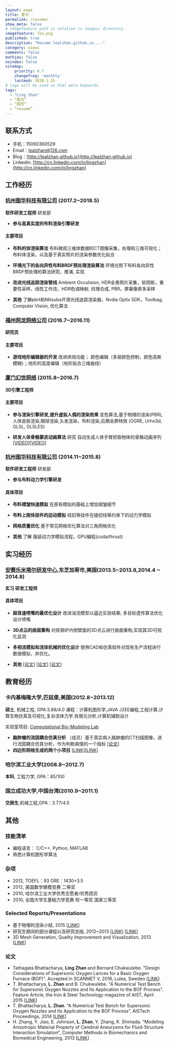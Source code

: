 ```yaml
---
layout: page
title: 詹令
permalink: /resume/
show_meta: false
# imagefeature path is relative to images/ directory.
imagefeature: foo.png
published: true
description: "Resume lealzhan.github.io...."
category: views
comments: false
mathjax: false
noindex: false
sitemap:
    priority: 0.7
    changefreq: 'monthly'
    lastmod: 2018-1-25
# tags will be used as html meta keywords.    
tags:
  - "Ling Zhan"
  - “詹令”
  - “简历”
  - “resume”
---
```


## 联系方式

- 手机：15060360529
- Email：lealzhan@126.com
- Blog：[http://lealzhan.github.io](http://lealzhan.github.io)
- Linkedin: [http://cn.linkedin.com/in/lingzhan](http://cn.linkedin.com/in/lingzhan)

## 工作经历
### [杭州图华科技有限公司](http://www.graphicchina.com/) (2017.2~2018.5)
**软件研发工程师** 研发部
- **参与高真实度的布料渲染引擎研发**

#### **主要项目**

- **布料的体渲染算法**
布料微观三维体数据的CT图像采集，处理和三维可视化；布料体渲染，以及基于真实照片的渲染参数优化拟合

- **环境光下的各向异性布料BRDF预处理渲染算法**
环境光照下布料各向异性BRDF预处理的算法研究，推演, 实现

- **改进光线追踪渲染管线**
Ambient Occulision, HDR全景照片采集，软阴影，重要性采样，线性工作流，HDR色调映射, 纹理合成, PBR，屏幕像素多采样

- **其他**
了解pbrt和Mitsuba开源光线追踪渲染器，Nvdia Optix SDK，Toolbag, Computer Vision, 优化算法


### [福州网龙网络公司](http://www.nd.com.cn/) (2016.7~2016.11)
**研究员**

#### **主要项目**

- **游戏地形编辑器的开发**
改进烘焙功能； 颜色编辑（多层颜色控制，颜色高斯模糊）；地形的高度编辑（地形贴合三维曲线）

### [厦门幻世网络](http://www.avatarworks.com/) (2015.8~2016.7)
**3D引擎工程师**

#### **主要项目**
- **参与渲染引擎研发,提升虚拟人偶的渲染效果**
变色算法,基于物理的渲染(PBR),人体皮肤渲染,眼球渲染,头发渲染，布料渲染,后期全屏特效 (OGRE, Urho3d, GLSL, GLSLES)

- **研发人体骨骼蒙皮动画算法**
研究 自动生成人体手臂抓取物体的骨骼动画序列 [[VIDEO](https://pan.baidu.com/s/1nq_LTycFS88VvvCikpg6Pg)][[VIDEO](https://pan.baidu.com/s/1gDzcfksyR5mHNfABaEC6yA)]

### [杭州图华科技有限公司](http://www.graphicchina.com/) (2014.11~2015.8)
**软件研发工程师** 研发部
- **参与布料动力学引擎研发**

#### **具体项目**
- **布料褶皱快速模拟**
在原有模拟的基础上增加褶皱细节

- **布料上刚体挂件的运动模拟**
纽扣等挂件在缝纫线等约束下的动力学模拟

- **网格质量优化**
基于常见网格优化算法对三角网格优化

- **其他**
了解 服装动力学模拟流程，GPU编程(cuda/thrust)

## 实习经历

### [安赛乐米塔尔研发中心](http://corporate.arcelormittal.com/what-we-do/research-and-development/research-centres),东芝加哥市,美国(2013.5~2013.8,2014.4 ~ 2014.8)
**实习 研发工程师**

#### **具体项目**
- **超音速喷嘴的最优化设计**
改进湍流模型以逼近实验结果; 多目标遗传算法优化设计喷嘴 

- **3D点云的曲面重构**
对炼钢炉内侧壁面的3D点云进行曲面重构,实现其3D可视化监测

- **多相流模拟和流体机械的优化设计**
使用CAD和仿真软件对现有生产流程进行数值模拟，并优化。

- **其他**
[[论文](http://pan.baidu.com/s/1o7C3elk)] [[论文](http://pan.baidu.com/s/1pKoz8Kz)] [[论文](http://pan.baidu.com/s/1c0XkUvm)]


## 教育经历
### 卡内基梅隆大学,匹兹堡,美国(2012.8~2013.12)
**硕士**, 机械工程, GPA:3.88/4.0
课程：计算机图形学,JAVA J2EE编程,工程计算,计算生物仿真及可视化,复杂流体力学,有限元分析,计算机辅助设计   

实验室项目: [Computational Bio-Modeling Lab](http://jessicaz.me.cmu.edu/) 
- **脑肿瘤的流固耦合仿真分析**
（成员）基于真实病人脑肿瘤的CT扫描图像，进行流固耦合仿真分析，作为判断病情的一个指标 [[论文](http://www.tandfonline.com/doi/abs/10.1080/21681163.2013.776270)]
- **四边形网格生成的两个小项目**
[[LINK](https://lealzhan.github.io/lealzhan.github.io/blog/2013/04/30/Quad-Harmonic/)][[LINK](https://lealzhan.github.io/lealzhan.github.io/blog/2013/10/20/Quad-Bubble/)]

### 哈尔滨工业大学(2008.8~2012.7)
**本科**, 工程力学, GPA：85/100
### 国立成功大学,中国台湾(2010.9~2011.1)
**交换生**,机械工程,GPA：3.77/4.0


## 其他

### 技能清单
- 编程语言： C/C++, Python, MATLAB
- 熟悉计算机图形学算法

### 杂项
- 2012,	TOEFL：93 GRE：1430+3.5
- 2012,	美国数学建模竞赛	二等奖
- 2010,	哈尔滨工业大学优秀志愿者/优秀团员
- 2010,	全国大学生基础力学竞赛	校一等奖 国家三等奖

### Selected Reports/Presentations
- 基于物理的渲染小结, 2015 [[LINK](http://pan.baidu.com/s/1qX3qF96)]
- 研究生期间的部分课程以及研究总结, 2012~2013 [[LINK](http://pan.baidu.com/s/1pKnMLS3)] [[LINK](http://pan.baidu.com/s/1qXthoU4)]
- 3D Mesh Generation, Quality Improvement and Visualization, 2013 [[LINK](https://pan.baidu.com/s/1mij7c5i)]

### 论文
- Tathagata Bhattacharya, **Ling Zhan** and Bernard Chukwulebe. "Design Considerations of Supersonic Oxygen 
Lances for a Basic Oxygen Furnace (BOF)". Accepted in SCANMET V, 2016, Lulea, Sweden [[LINK](http://pan.baidu.com/s/1o7C3elk)]
- T. Bhattacharya, **L. Zhan** and B. Chukwulebe. "A Numerical Test Bench for Supersonic Oxygen Nozzles and Its Application to the BOF Process". Feature Article, the Iron & Steel Technology magazine of AIST, April 2015 [[LINK](http://pan.baidu.com/s/1pKoz8Kz)]
- T. Bhattacharya, **L. Zhan**. “A Numerical Test Bench for Supersonic Oxygen Nozzles and Its Application to the BOF Process”, AISTech Proceedings, 2014 [[LINK](http://pan.baidu.com/s/1c0XkUvm)]
- H. Zhang, Y. Jiao, E. Johnson, **L. Zhan**, Y. Zhang, K. Shimada. “Modeling Anisotropic Material Property of Cerebral Aneurysms for Fluid-Structure Interaction Simulation”, Computer Methods in Biomechanics and Biomedical Engineering, 2013 [[LINK](http://www.tandfonline.com/doi/abs/10.1080/21681163.2013.776270)]

